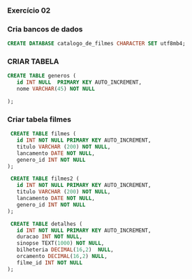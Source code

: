 ### Exercício 02

### Cria bancos de dados

```sql
CREATE DATABASE catalogo_de_filmes CHARACTER SET utf8mb4;
```

### CRIAR TABELA

```sql
CREATE TABLE generos (
   id INT NULL  PRIMARY KEY AUTO_INCREMENT,
   nome VARCHAR(45) NOT NULL

);
```
 
 ### Criar tabela filmes

```sql
 CREATE TABLE filmes (
   id INT NOT NULL PRIMARY KEY AUTO_INCREMENT,
   titulo VARCHAR (200) NOT NULL,
   lancamento DATE NOT NULL,
   genero_id INT NOT NULL
);
```
```sql
 CREATE TABLE filmes2 (
   id INT NOT NULL PRIMARY KEY AUTO_INCREMENT,
   titulo VARCHAR (200) NOT NULL,
   lancamento DATE NOT NULL,
   genero_id INT NOT NULL
);
```

```sql
 CREATE TABLE detalhes (
   id INT NOT NULL PRIMARY KEY AUTO_INCREMENT,
   duracao INT NOT NULL,
   sinopse TEXT(1000) NOT NULL,
   bilheteria DECIMAL(16,2)  NULL,
   orcamento DECIMAL(16,2) NULL,
   filme_id INT NOT NULL
);
```

